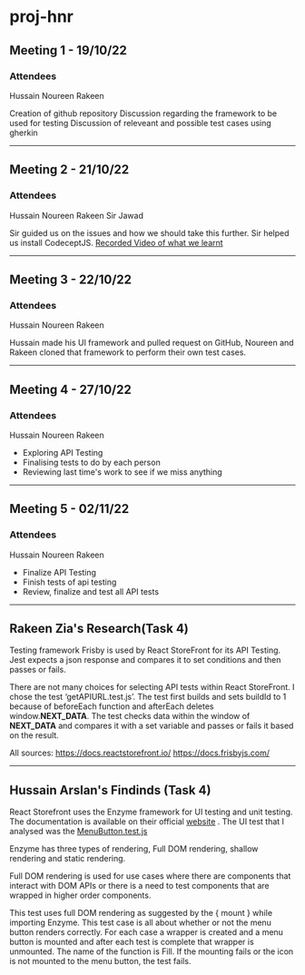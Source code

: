 # proj-hnr
## Meeting 1 - 19/10/22
###  Attendees
Hussain
Noureen
Rakeen

Creation of github repository
Discussion regarding the framework to be used for testing
Discussion of releveant and possible test cases using gherkin

------------------------------------------------------------------------------


## Meeting 2 - 21/10/22
###  Attendees
Hussain
Noureen
Rakeen
Sir Jawad

Sir guided us on the issues and how we should take this further.
Sir helped us install CodeceptJS.
[Recorded Video of what we learnt](https://drive.google.com/file/d/1iJrxqXGwnfchdMe2ttF-RFQ85lDuSHgY/view)

------------------------------------------------------------------------------


## Meeting 3 - 22/10/22
###  Attendees
Hussain
Noureen
Rakeen

Hussain made his UI framework and pulled request on GitHub, Noureen and Rakeen cloned that framework to perform their own test cases.

------------------------------------------------------------------------------


## Meeting 4 - 27/10/22
###  Attendees
Hussain
Noureen
Rakeen

- Exploring API Testing 
- Finalising tests to do by each person
- Reviewing last time's work to see if we miss anything

------------------------------------------------------------------------------


## Meeting 5 - 02/11/22
###  Attendees
Hussain
Noureen
Rakeen

- Finalize API Testing 
- Finish tests of api testing
- Review, finalize and test all API tests

------------------------------------------------------------------------------

## Rakeen Zia's Research(Task 4)

Testing framework Frisby is used by React StoreFront for its API Testing. Jest expects a json response and compares it to set conditions and then passes or fails.

There are not many choices for selecting API tests within React StoreFront. I chose the test ‘getAPIURL.test.js’. The test first builds and sets buildId to 1 because of beforeEach function and afterEach deletes window.__NEXT_DATA__. The test checks data within the window of __NEXT_DATA__  and compares it with a set variable and passes or fails it based on the result. 

All sources:
https://docs.reactstorefront.io/
https://docs.frisbyjs.com/

------------------------------------------------------------------------------

## Hussain Arslan's Findinds (Task 4)

React Storefront uses the Enzyme framework for UI testing and unit testing. The documentation is available on their official [website](https://enzymejs.github.io/enzyme/) . The UI test that I analysed was the [MenuButton.test.js](https://github.com/storefront-foundation/react-storefront/blob/master/test/menu/MenuButton.test.js) 

Enzyme has three types of rendering, Full DOM rendering, shallow rendering and static rendering. 

Full DOM rendering is used for use cases where there are components that interact with DOM APIs or there is a need to test components that are wrapped in higher order components. 

This test uses full DOM rendering as suggested by the { mount } while importing Enzyme. This test case is all about whether or not the menu button renders correctly. For each case a wrapper is created and a menu button is mounted and after each test is complete that wrapper is unmounted. The name of the function is Fill. If the mounting fails or the icon is not mounted to the menu button, the test fails. 

